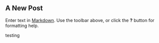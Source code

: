 ## A New Post

Enter text in [Markdown](http://daringfireball.net/projects/markdown/). Use the toolbar above, or click the **?** button for formatting help.


testing

